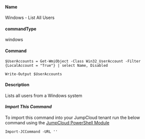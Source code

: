#### Name

Windows - List All Users

#### commandType

windows

#### Command

```
$UserAccounts = Get-WmiObject -Class Win32_UserAccount -Filter {LocalAccount = "True"} | select Name, Disabled 

Write-Output $UserAccounts
```

#### Description

Lists all users from a Windows system

#### *Import This Command*

To import this command into your JumpCloud tenant run the below command using the [JumpCloud PowerShell Module](https://github.com/TheJumpCloud/support/wiki/Installing-the-JumpCloud-PowerShell-Module)

```
Import-JCCommand -URL ''
```

